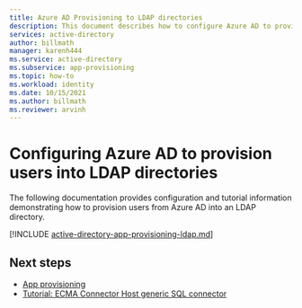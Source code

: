 ```yaml
---
title: Azure AD Provisioning to LDAP directories
description: This document describes how to configure Azure AD to provision users into an LDAP directory.
services: active-directory
author: billmath
manager: karenh444
ms.service: active-directory
ms.subservice: app-provisioning
ms.topic: how-to
ms.workload: identity
ms.date: 10/15/2021
ms.author: billmath
ms.reviewer: arvinh
---
```


# Configuring Azure AD to provision users into LDAP directories
The following documentation provides configuration and tutorial information demonstrating how to provision users from Azure AD into an LDAP directory.  


[!INCLUDE [active-directory-app-provisioning-ldap.md](../../../includes/active-directory-app-provisioning-ldap.md)]

## Next steps

- [App provisioning](user-provisioning.md)
- [Tutorial: ECMA Connector Host generic SQL connector](tutorial-ecma-sql-connector.md)

